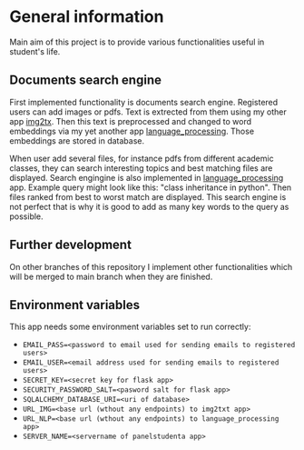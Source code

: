 # General information

Main aim of this project is to provide various functionalities useful in student's life. 

## Documents search engine
First implemented functionality is documents search engine. 
Registered users can add images or pdfs. Text is extrected from them using my other app [img2tx][i2t]. Then this text is preprocessed and changed to
word embeddings via my yet another app [language_processing][lp]. Those embeddings are stored in database. 

When user add several files, for instance pdfs from different academic classes, they can search interesting topics and best matching files are displayed.
Search engingine is also implemented in [language_processing][lp] app. Example query might look like this: "class inheritance in python". Then files ranked 
from best to worst match are displayed. This search engine is not perfect that is why it is good to add as many key words to the query as possible.

## Further development
On other branches of this repository I implement other functionalities which will be merged to main branch when they are finished.

## Environment variables
This app needs some environment variables set to run correctly:

- ```EMAIL_PASS=<password to email used for sending emails to registered users>```
- ```EMAIL_USER=<email address used for sending emails to registered users>```
- ```SECRET_KEY=<secret key for flask app>```
- ```SECURITY_PASSWORD_SALT=<pasword salt for flask app>```
- ```SQLALCHEMY_DATABASE_URI=<uri of database>```
- ```URL_IMG=<base url (wthout any endpoints) to img2txt app>```
- ```URL_NLP=<base url (wthout any endpoints) to language_processing app>```
- ```SERVER_NAME=<servername of panelstudenta app>```

[i2t]:<https://github.com/wojciechzyla/img2txt>
[lp]:<https://github.com/wojciechzyla/language_processing>
